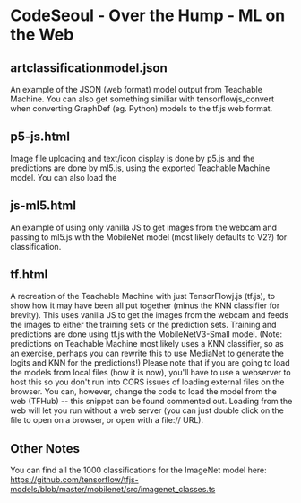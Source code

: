 # CodeSeoul - Over the Hump - ML on the Web

## artclassificationmodel.json
An example of the JSON (web format) model output from Teachable Machine. You can also get something similiar with tensorflowjs_convert when converting GraphDef (eg. Python) models to the tf.js web format.

## p5-js.html
Image file uploading and text/icon display is done by p5.js and the predictions are done by ml5.js, using the exported Teachable Machine model. You can also load the 

## js-ml5.html
An example of using only vanilla JS to get images from the webcam and passing to ml5.js with the MobileNet model (most likely defaults to V2?) for classification.

## tf.html
A recreation of the Teachable Machine with just TensorFlowj.js (tf.js), to show how it may have been all put together (minus the KNN classifier for brevity). This uses vanilla JS to get the images from the webcam and feeds the images to either the training sets or the prediction sets. Training and predictions are done using tf.js with the MobileNetV3-Small model. (Note: predictions on Teachable Machine most likely uses a KNN classifier, so as an exercise, perhaps you can rewrite this to use MediaNet to generate the logits and KNN for the predictions!)
Please note that if you are going to load the models from local files (how it is now), you'll have to use a webserver to host this so you don't run into CORS issues of loading external files on the browser. You can, however, change the code to load the model from the web (TFHub) -- this snippet can be found commented out. Loading from the web will let you run without a web server (you can just double click on the file to open on a browser, or open with a file:// URL).

## Other Notes
You can find all the 1000 classifications for the ImageNet model here: https://github.com/tensorflow/tfjs-models/blob/master/mobilenet/src/imagenet_classes.ts
